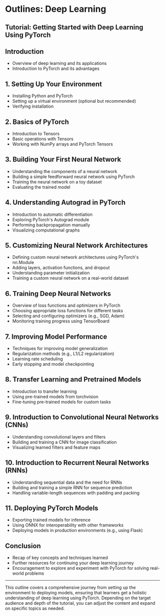 # Outlines: Deep Learning

## Tutorial: Getting Started with Deep Learning Using PyTorch

## Introduction
- Overview of deep learning and its applications
- Introduction to PyTorch and its advantages

## 1. Setting Up Your Environment
- Installing Python and PyTorch
- Setting up a virtual environment (optional but recommended)
- Verifying installation

## 2. Basics of PyTorch
- Introduction to Tensors
- Basic operations with Tensors
- Working with NumPy arrays and PyTorch Tensors

## 3. Building Your First Neural Network
- Understanding the components of a neural network
- Building a simple feedforward neural network using PyTorch
- Training the neural network on a toy dataset
- Evaluating the trained model

## 4. Understanding Autograd in PyTorch
- Introduction to automatic differentiation
- Exploring PyTorch's Autograd module
- Performing backpropagation manually
- Visualizing computational graphs

## 5. Customizing Neural Network Architectures
- Defining custom neural network architectures using PyTorch's nn.Module
- Adding layers, activation functions, and dropout
- Understanding parameter initialization
- Training a custom neural network on a real-world dataset

## 6. Training Deep Neural Networks
- Overview of loss functions and optimizers in PyTorch
- Choosing appropriate loss functions for different tasks
- Selecting and configuring optimizers (e.g., SGD, Adam)
- Monitoring training progress using TensorBoard

## 7. Improving Model Performance
- Techniques for improving model generalization
- Regularization methods (e.g., L1/L2 regularization)
- Learning rate scheduling
- Early stopping and model checkpointing

## 8. Transfer Learning and Pretrained Models
- Introduction to transfer learning
- Using pre-trained models from torchvision
- Fine-tuning pre-trained models for custom tasks

## 9. Introduction to Convolutional Neural Networks (CNNs)
- Understanding convolutional layers and filters
- Building and training a CNN for image classification
- Visualizing learned filters and feature maps

## 10. Introduction to Recurrent Neural Networks (RNNs)
- Understanding sequential data and the need for RNNs
- Building and training a simple RNN for sequence prediction
- Handling variable-length sequences with padding and packing

## 11. Deploying PyTorch Models
- Exporting trained models for inference
- Using ONNX for interoperability with other frameworks
- Deploying models in production environments (e.g., using Flask)

## Conclusion
- Recap of key concepts and techniques learned
- Further resources for continuing your deep learning journey
- Encouragement to explore and experiment with PyTorch for solving real-world problems

---

This outline covers a comprehensive journey from setting up the environment to deploying models, ensuring that learners get a holistic understanding of deep learning using PyTorch. Depending on the target audience and depth of the tutorial, you can adjust the content and expand on specific topics as needed.